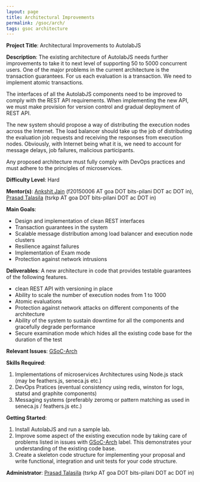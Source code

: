 ```yaml
---
layout: page
title: Architectural Improvements
permalink: /gsoc/arch/
tags: gsoc architecture
---
```

**Project Title**: Architectural Improvements to AutolabJS

**Description**:
The existing architecture of AutolabJS needs further improvements to take it to next level of supporting 50 to 5000 concurrent users. One of the major problems in the current architecture is the transaction guarantees. For us each evaluation is a transaction. We need to implement atomic transactions.

The interfaces of all the AutolabJS components need to be improved to comply with the REST API requirements. When implementing the new API, we must make provision for version control and gradual deployment of REST API.

The new system should propose a way of distributing the execution nodes across the Internet. The load balancer should take up the job of distributing the evaluation job requests and receiving the responses from execution nodes. Obviously, with Internet being what it is, we need to account for message delays, job failures, malicious participants.

Any proposed architecture must fully comply with DevOps practices and must adhere to the principles of microservices.

**Difficulty Level**: Hard

**Mentor(s)**: [Ankshit Jain](https://github.com/AnkshitJain) (f20150006 AT goa DOT bits-pilani DOT ac DOT in), [Prasad Talasila](https://github.com/prasadtalasila) (tsrkp AT goa DOT bits-pilani DOT ac DOT in)

**Main Goals**:
* Design and implementation of clean REST interfaces
* Transaction guarantees in the system
* Scalable message distribution among load balancer and execution node clusters
* Resilience against failures
* Implementation of Exam mode
* Protection against network intrusions

**Deliverables**:
A new architecture in code that provides testable guarantees of the following features.
* clean REST API with versioning in place
* Ability to scale the number of execution nodes from 1 to 1000
* Atomic evaluations
* Protection against network attacks on different components of the architecture
* Ability of the system to sustain downtime for all the components and gracefully degrade performance
* Secure examination mode which hides all the existing code base for the duration of the test



**Relevant Issues**: [GSoC-Arch](https://github.com/AutolabJS/AutolabJS/labels/GSoC-Arch)

**Skills Required**:
1. Implementations of microservices Architectures using Node.js stack (may be feathers.js, seneca.js etc.)
1. DevOps Pratices (eventual consistency using redis, winston for logs, statsd and graphite components)
1. Messaging systems (preferably zeromq or pattern matching as used in seneca.js / feathers.js etc.)


**Getting Started**:
1. Install AutolabJS and run a sample lab.
1. Improve some aspect of the existing execution node by taking care of problems listed in issues with [GSoC-Arch](https://github.com/AutolabJS/AutolabJS/labels/GSoC-Arch) label. This demonstrates your understanding of the existing code base.
1. Create a skeleton code structure for implementing your proposal and write functional, integration and unit tests for your code structure.


**Administrator**: [Prasad Talasila](https://github.com/prasadtalasila) (tsrkp AT goa DOT bits-pilani DOT ac DOT in)
